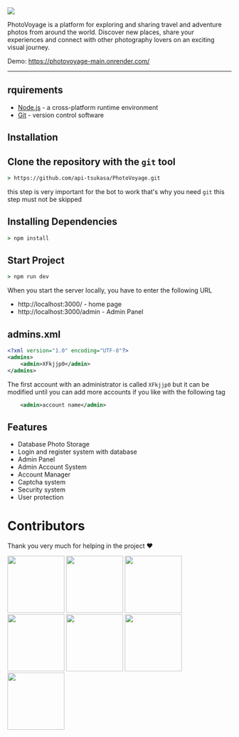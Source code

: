 <img align=center src="https://raw.githubusercontent.com/api-tsukasa/PhotoVoyage/master/.github/assets/banner.png">

PhotoVoyage is a platform for exploring and sharing travel and adventure photos from around the world. Discover new places, share your experiences and connect with other photography lovers on an exciting visual journey.

Demo: https://photovoyage-main.onrender.com/

---

## rquirements

* [Node.js](https://nodejs.org/en/) - a cross-platform runtime environment
* [Git](https://git-scm.com/downloads) - version control software

## Installation

## Clone the repository with the ``git`` tool
```cmd
> https://github.com/api-tsukasa/PhotoVoyage.git
```
this step is very important for the bot to work that's why you need `git` this step must not be skipped

## Installing Dependencies
```cmd
> npm install
```

## Start Project
```cmd
> npm run dev
```

When you start the server locally, you have to enter the following URL

* http://localhost:3000/ - home page
* http://localhost:3000/admin - Admin Panel

## admins.xml

```xml
<?xml version="1.0" encoding="UTF-8"?>
<admins>
    <admin>XFkjjp0</admin>
</admins>
```

The first account with an administrator is called `XFkjjp0` but it can be modified until you can add more accounts if you like with the following tag

```xml
    <admin>account name</admin>
```

## Features

* Database Photo Storage
* Login and register system with database
* Admin Panel
* Admin Account System
* Account Manager
* Captcha system
* Security system
* User protection

# Contributors

Thank you very much for helping in the project ❤

<a href="https://github.com/staFF6773"><img src="https://avatars.githubusercontent.com/u/108166164?v=4" height="128" width="128" /></a>
<a href="https://github.com/Sstudiosdev"><img src="https://avatars.githubusercontent.com/u/149289426?v=4" height="128" width="128" /></a>
<a href="https://github.com/StaffV77"><img src="https://avatars.githubusercontent.com/u/107765373?v=4" height="128" width="128" /></a>
<a href="https://github.com/api-tsukasa"><img src="https://avatars.githubusercontent.com/u/142162315?v=4" height="128" width="128" /></a>
<a href="https://github.com/MasterpaintSu"><img src="https://avatars.githubusercontent.com/u/159675013?v=4" height="128" width="128" /></a>
<a href="https://github.com/SantiagolxxGG"><img src="https://avatars.githubusercontent.com/u/149891004?v=4" height="128" width="128" /></a>
<a href="https://github.com/photovoyagehelp"><img src="https://avatars.githubusercontent.com/u/164266627?v=4" height="128" width="128" /></a>

